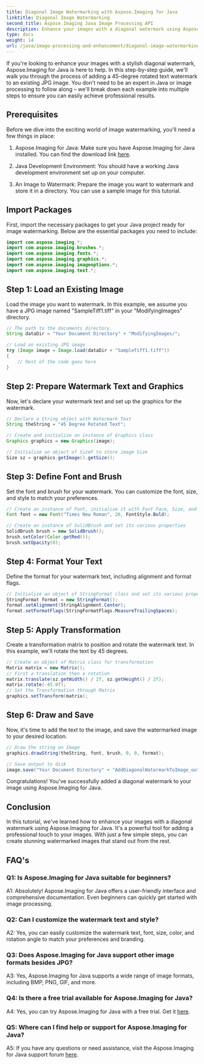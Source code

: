 ```yaml
---
title: Diagonal Image Watermarking with Aspose.Imaging for Java
linktitle: Diagonal Image Watermarking
second_title: Aspose.Imaging Java Image Processing API
description: Enhance your images with a diagonal watermark using Aspose.Imaging for Java. Follow this step-by-step guide and create stunning watermarked images effortlessly.
type: docs
weight: 14
url: /java/image-processing-and-enhancement/diagonal-image-watermarking.html/
---
```


If you're looking to enhance your images with a stylish diagonal watermark, Aspose.Imaging for Java is here to help. In this step-by-step guide, we'll walk you through the process of adding a 45-degree rotated text watermark to an existing JPG image. You don't need to be an expert in Java or image processing to follow along – we'll break down each example into multiple steps to ensure you can easily achieve professional results.

## Prerequisites

Before we dive into the exciting world of image watermarking, you'll need a few things in place:

1. Aspose.Imaging for Java: Make sure you have Aspose.Imaging for Java installed. You can find the download link [here](https://releases.aspose.com/imaging/java/).

2. Java Development Environment: You should have a working Java development environment set up on your computer.

3. An Image to Watermark: Prepare the image you want to watermark and store it in a directory. You can use a sample image for this tutorial.

## Import Packages

First, import the necessary packages to get your Java project ready for image watermarking. Below are the essential packages you need to include:

```java
import com.aspose.imaging.*;
import com.aspose.imaging.brushes.*;
import com.aspose.imaging.fonts.*;
import com.aspose.imaging.graphics.*;
import com.aspose.imaging.imageoptions.*;
import com.aspose.imaging.text.*;
```

## Step 1: Load an Existing Image

Load the image you want to watermark. In this example, we assume you have a JPG image named "SampleTiff1.tiff" in your "ModifyingImages" directory.

```java
// The path to the documents directory.
String dataDir = "Your Document Directory" + "ModifyingImages/";

// Load an existing JPG image
try (Image image = Image.load(dataDir + "SampleTiff1.tiff"))
{
    // Rest of the code goes here
}
```

## Step 2: Prepare Watermark Text and Graphics

Now, let's declare your watermark text and set up the graphics for the watermark.

```java
// Declare a String object with Watermark Text
String theString = "45 Degree Rotated Text";

// Create and initialize an instance of Graphics class
Graphics graphics = new Graphics(image);

// Initialize an object of SizeF to store image Size
Size sz = graphics.getImage().getSize();
```

## Step 3: Define Font and Brush

Set the font and brush for your watermark. You can customize the font, size, and style to match your preferences.

```java
// Create an instance of Font, initialize it with Font Face, Size, and Style
Font font = new Font("Times New Roman", 20, FontStyle.Bold);

// Create an instance of SolidBrush and set its various properties
SolidBrush brush = new SolidBrush();
brush.setColor(Color.getRed());
brush.setOpacity(0);
```

## Step 4: Format Your Text

Define the format for your watermark text, including alignment and format flags.

```java
// Initialize an object of StringFormat class and set its various properties
StringFormat format = new StringFormat();
format.setAlignment(StringAlignment.Center);
format.setFormatFlags(StringFormatFlags.MeasureTrailingSpaces);
```

## Step 5: Apply Transformation

Create a transformation matrix to position and rotate the watermark text. In this example, we'll rotate the text by 45 degrees.

```java
// Create an object of Matrix class for transformation
Matrix matrix = new Matrix();
// First a translation then a rotation
matrix.translate(sz.getWidth() / 2f, sz.getHeight() / 2f);
matrix.rotate(-45.0f);
// Set the Transformation through Matrix
graphics.setTransform(matrix);
```

## Step 6: Draw and Save

Now, it's time to add the text to the image, and save the watermarked image to your desired location.

```java
// Draw the string on Image
graphics.drawString(theString, font, brush, 0, 0, format);

// Save output to disk
image.save("Your Document Directory" + "AddDiagonalWatermarkToImage_out.jpg");
```

Congratulations! You've successfully added a diagonal watermark to your image using Aspose.Imaging for Java.

## Conclusion

In this tutorial, we've learned how to enhance your images with a diagonal watermark using Aspose.Imaging for Java. It's a powerful tool for adding a professional touch to your images. With just a few simple steps, you can create stunning watermarked images that stand out from the rest.

## FAQ's

### Q1: Is Aspose.Imaging for Java suitable for beginners?

A1: Absolutely! Aspose.Imaging for Java offers a user-friendly interface and comprehensive documentation. Even beginners can quickly get started with image processing.

### Q2: Can I customize the watermark text and style?

A2: Yes, you can easily customize the watermark text, font, size, color, and rotation angle to match your preferences and branding.

### Q3: Does Aspose.Imaging for Java support other image formats besides JPG?

A3: Yes, Aspose.Imaging for Java supports a wide range of image formats, including BMP, PNG, GIF, and more.

### Q4: Is there a free trial available for Aspose.Imaging for Java?

A4: Yes, you can try Aspose.Imaging for Java with a free trial. Get it [here](https://releases.aspose.com/).

### Q5: Where can I find help or support for Aspose.Imaging for Java?

A5: If you have any questions or need assistance, visit the Aspose.Imaging for Java support forum [here](https://forum.aspose.com/).
